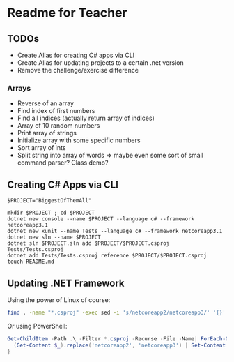 # Readme for Teacher

## TODOs

* Create Alias for creating C# apps via CLI
* Create Alias for updating projects to a certain .net version
* Remove the challenge/exercise difference

### Arrays

* Reverse of an array
* Find index of first numbers
* Find all indices (actually return array of indices)
* Array of 10 random numbers
* Print array of strings
* Initialize array with some specific numbers
* Sort array of ints
* Split string into array of words => maybe even some sort of small command parser? Class demo?

## Creating C# Apps via CLI

```shell
$PROJECT="BiggestOfThemAll"

mkdir $PROJECT ; cd $PROJECT
dotnet new console --name $PROJECT --language c# --framework netcoreapp3.1
dotnet new xunit --name Tests --language c# --framework netcoreapp3.1
dotnet new sln --name $PROJECT
dotnet sln $PROJECT.sln add $PROJECT/$PROJECT.csproj Tests/Tests.csproj
dotnet add Tests/Tests.csproj reference $PROJECT/$PROJECT.csproj
touch README.md
```

## Updating .NET Framework

Using the power of Linux of course:

```bash
find . -name "*.csproj" -exec sed -i 's/netcoreapp2/netcoreapp3/' '{}' \;
```

Or using PowerShell:

```powershell
Get-ChildItem -Path .\ -Filter *.csproj -Recurse -File -Name| ForEach-Object {
  (Get-Content $_).replace('netcoreapp2', 'netcoreapp3') | Set-Content $_
}
```
